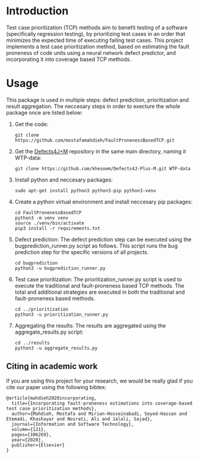 # Introduction
Test case prioritization (TCP) methods aim to benefit testing of a software (specifically regression testing), by prioritizing test cases in an order that minimizes the expected time of executing failing test cases. This project implements a test case prioritization method, based on estimating the fault proneness of code units using a neural network defect predictor, and incorporating it into coverage based TCP methods.

# Usage
This package is used in multiple steps: defect prediction, prioritization and result aggregation. The neccesary steps in order to execture the whole package once are listed below:

1. Get the code:
    ```
    git clone https://github.com/mostafamahdieh/FaultPronenessBasedTCP.git
    ```
2. Get the [Defects4J+M](https://github.com/khesoem/Defects4J-Plus-M) repository in the same main directory, naming it WTP-data:
    ```
    git clone https://github.com/khesoem/Defects4J-Plus-M.git WTP-data
    ```
3. Install python and neccesary packages:
    ```
    sudo apt-get install python3 python3-pip python3-venv
    ```
4. Create a python virtual environment and install neccesary pip packages:
    ```
    cd FaultPronenessBasedTCP
    python3 -m venv venv
    source ./venv/bin/activate
    pip3 install -r requirements.txt
    ```
5. Defect prediction: The defect prediction step can be executed using the bugprediction_runner.py script as follows. This script runs the bug prediction step for the specific versions of all projects.
    ```
    cd bugprediction
    python3 -u bugprediction_runner.py
    ```

6. Test case prioritization: The prioritization_runner.py script is used to execute the traditional and fault-proneness based TCP methods. The total and additional strategies are executed in both the traditional and fault-proneness based methods.
    ```
    cd ../prioritization
    python3 -u prioritization_runner.py
    ```

7. Aggregating the results: The results are aggregated using the aggregate_results.py script:
    ```
    cd ../results
    python3 -u aggregate_results.py
    ```

## Citing in academic work
If you are using this project for your research, we would be really glad if you cite our paper using the following bibtex:
```
@article{mahdieh2020incorporating,
  title={Incorporating fault-proneness estimations into coverage-based test case prioritization methods},
  author={Mahdieh, Mostafa and Mirian-Hosseinabadi, Seyed-Hassan and Etemadi, Khashayar and Nosrati, Ali and Jalali, Sajad},
  journal={Information and Software Technology},
  volume={121},
  pages={106269},
  year={2020},
  publisher={Elsevier}
}
```
